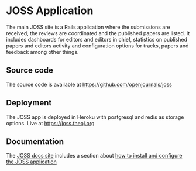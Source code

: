 # JOSS Application

The main JOSS site is a Rails application where the submissions are received, the reviews are coordinated and the published papers are listed. It includes dashboards for editors and editors in chief, statistics on published papers and editors activity and configuration options for tracks, papers and feedback among other things.


## Source code
The source code is available at https://github.com/openjournals/joss

## Deployment
The JOSS app is deployed in Heroku with postgresql and redis as storage options. Live at https://joss.theoj.org

## Documentation

The [JOSS docs site](https://joss.readthedocs.io/) includes a section about [how to install and configure the JOSS application](https://joss.readthedocs.io/en/latest/installing.html)
